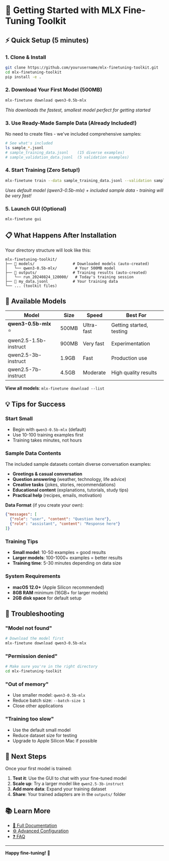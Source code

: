 # 🚀 Getting Started with MLX Fine-Tuning Toolkit

## ⚡ Quick Setup (5 minutes)

### 1. Clone & Install
```bash
git clone https://github.com/yourusername/mlx-finetuning-toolkit.git
cd mlx-finetuning-toolkit
pip install -e .
```

### 2. Download Your First Model (500MB)
```bash
mlx-finetune download qwen3-0.5b-mlx
```
*This downloads the fastest, smallest model perfect for getting started*

### 3. Use Ready-Made Sample Data (Already Included!)
No need to create files - we've included comprehensive samples:
```bash
# See what's included
ls sample_*.jsonl
# sample_training_data.jsonl    (15 diverse examples)
# sample_validation_data.jsonl  (5 validation examples)
```

### 4. Start Training (Zero Setup!)
```bash
mlx-finetune train --data sample_training_data.jsonl --validation sample_validation_data.jsonl
```
*Uses default model (qwen3-0.5b-mlx) + included sample data - training will be very fast!*

### 5. Launch GUI (Optional)
```bash
mlx-finetune gui
```

## 📋 What Happens After Installation

Your directory structure will look like this:
```
mlx-finetuning-toolkit/
├── 📁 models/                 # Downloaded models (auto-created)
│   └── qwen3-0.5b-mlx/        # Your 500MB model
├── 📁 outputs/                # Training results (auto-created)  
│   └── run_20240824_120000/   # Today's training session
├── 📄 my_data.jsonl           # Your training data
└── ... (toolkit files)
```

## 🎯 Available Models

| Model | Size | Speed | Best For |
|-------|------|-------|----------|
| **qwen3-0.5b-mlx** ⭐ | 500MB | Ultra-fast | Getting started, testing |
| qwen2.5-1.5b-instruct | 900MB | Very fast | Experimentation |
| qwen2.5-3b-instruct | 1.9GB | Fast | Production use |
| qwen2.5-7b-instruct | 4.5GB | Moderate | High quality results |

**View all models**: `mlx-finetune download --list`

## 💡 Tips for Success

### Start Small
- Begin with `qwen3-0.5b-mlx` (default)
- Use 10-100 training examples first
- Training takes minutes, not hours

### Sample Data Contents
The included sample datasets contain diverse conversation examples:
- **Greetings & casual conversation**
- **Question answering** (weather, technology, life advice)
- **Creative tasks** (jokes, stories, recommendations)
- **Educational content** (explanations, tutorials, study tips)
- **Practical help** (recipes, emails, motivation)

**Data Format** (if you create your own):
```json
{"messages": [
  {"role": "user", "content": "Question here"},
  {"role": "assistant", "content": "Response here"}
]}
```

### Training Tips
- **Small model**: 10-50 examples = good results
- **Larger models**: 100-1000+ examples = better results
- **Training time**: 5-30 minutes depending on data size

### System Requirements
- **macOS 12.0+** (Apple Silicon recommended)
- **8GB RAM** minimum (16GB+ for larger models)
- **2GB disk space** for default setup

## 🚨 Troubleshooting

### "Model not found"
```bash
# Download the model first
mlx-finetune download qwen3-0.5b-mlx
```

### "Permission denied"
```bash
# Make sure you're in the right directory
cd mlx-finetuning-toolkit
```

### "Out of memory"
- Use smaller model: `qwen3-0.5b-mlx`
- Reduce batch size: `--batch-size 1`
- Close other applications

### "Training too slow"
- Use the default small model
- Reduce dataset size for testing
- Upgrade to Apple Silicon Mac if possible

## 🎉 Next Steps

Once your first model is trained:

1. **Test it**: Use the GUI to chat with your fine-tuned model
2. **Scale up**: Try a larger model like `qwen2.5-3b-instruct`  
3. **Add more data**: Expand your training dataset
4. **Share**: Your trained adapters are in the `outputs/` folder

## 📚 Learn More

- [📖 Full Documentation](README.md)
- [⚙️ Advanced Configuration](docs/CONFIGURATION.md)
- [❓ FAQ](docs/FAQ.md)

---

**Happy fine-tuning!** 🎯